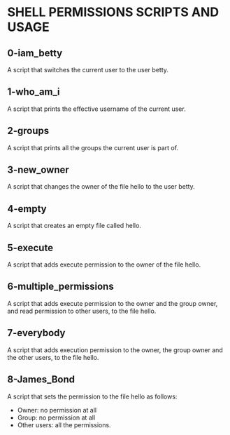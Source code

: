 # SHELL PERMISSIONS SCRIPTS AND USAGE
## 0-iam\_betty
A script that switches the current user to the user betty.
## 1-who\_am\_i
A script that prints the effective username of the current user.
## 2-groups
A script that prints all the groups the current user is part of.
## 3-new\_owner
A script that changes the owner of the file hello to the user betty.
## 4-empty
A script that creates an empty file called hello.
## 5-execute
A script that adds execute permission to the owner of the file hello.
## 6-multiple\_permissions
A script that adds execute permission to the owner and the group owner, and read permission to other users, to the file hello.
## 7-everybody
A script that adds execution permission to the owner, the group owner and the other users, to the file hello.
## 8-James\_Bond
A script that sets the permission to the file hello as follows:
- Owner: no permission at all
- Group: no permission at all
- Other users: all the permissions.
